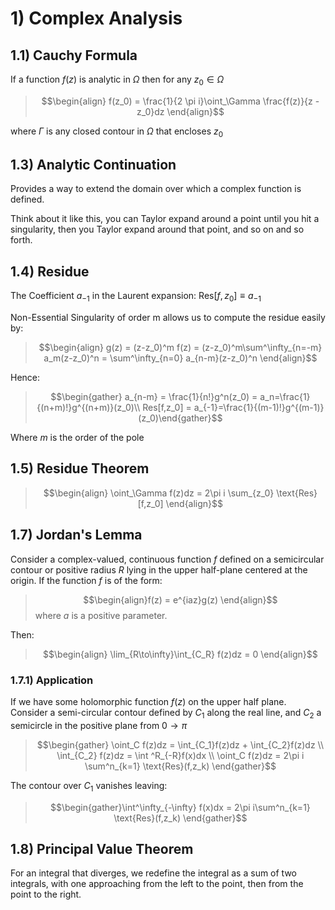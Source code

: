 # 1) Complex Analysis
## 1.1) Cauchy Formula
If a function $f(z)$ is analytic in $\Omega$ then for any $z_0 \in \Omega$
>$$\begin{align} f(z_0) = \frac{1}{2 \pi i}\oint_\Gamma \frac{f(z)}{z - z_0}dz \end{align}$$

where $\Gamma$ is any closed contour in $\Omega$ that encloses $z_0$


## 1.3) Analytic Continuation
Provides a way to extend the domain over which a complex function is defined. 

Think about it like this, you can Taylor expand around a point until you hit a singularity, then you Taylor expand around that point, and so on and so forth.

## 1.4) Residue

The Coefficient $a_{-1}$ in the Laurent expansion: $\text{Res}[f,z_0] \equiv a_{-1}$

Non-Essential Singularity of order m allows us to compute the residue easily by:

>$$\begin{align} g(z) = (z-z_0)^m f(z) = (z-z_0)^m\sum^\infty_{n=-m} a_m(z-z_0)^n = \sum^\infty_{n=0} a_{n-m}(z-z_0)^n \end{align}$$

Hence: 
>$$\begin{gather} a_{n-m} = \frac{1}{n!}g^n(z_0) = a_n=\frac{1}{(n+m)!}g^{(n+m)}(z_0)\\ Res[f,z_0] = a_{-1}=\frac{1}{(m-1)!}g^{(m-1)}(z_0)\end{gather}$$

Where $m$ is the order of the pole

## 1.5) Residue Theorem
>$$\begin{align} \oint_\Gamma f(z)dz = 2\pi i \sum_{z_0} \text{Res}[f,z_0] \end{align}$$



## 1.7) Jordan's Lemma
Consider a complex-valued, continuous function $f$ defined on a semicircular contour or positive radius $R$ lying in the upper half-plane centered at the origin. If the function $f$ is of the form: 
>$$\begin{align}f(z) = e^{iaz}g(z) \end{align}$$
where $a$ is a positive parameter.

Then: 
>$$\begin{align} \lim_{R\to\infty}\int_{C_R} f(z)dz = 0 \end{align}$$

### 1.7.1) Application
If we have some holomorphic function $f(z)$ on the upper half plane. Consider a semi-circular contour defined by $C_1$ along the real line, and $C_2$ a semicircle in the positive plane from $0 \to \pi$

>$$\begin{gather} \oint_C f(z)dz  = \int_{C_1}f(z)dz + \int_{C_2}f(z)dz \\ \int_{C_2} f(z)dz = \int ^R_{-R}f(x)dx \\ \oint_C f(z)dz = 2\pi i \sum^n_{k=1} \text{Res}(f,z_k)  \end{gather}$$

The contour over $C_1$ vanishes leaving: 
> $$\begin{gather}\int^\infty_{-\infty} f(x)dx = 2\pi i\sum^n_{k=1} \text{Res}(f,z_k) \end{gather}$$

## 1.8) Principal Value Theorem

For an integral that diverges, we redefine the integral as a sum of two integrals, with one approaching from the left to the point, then from the point to the right.